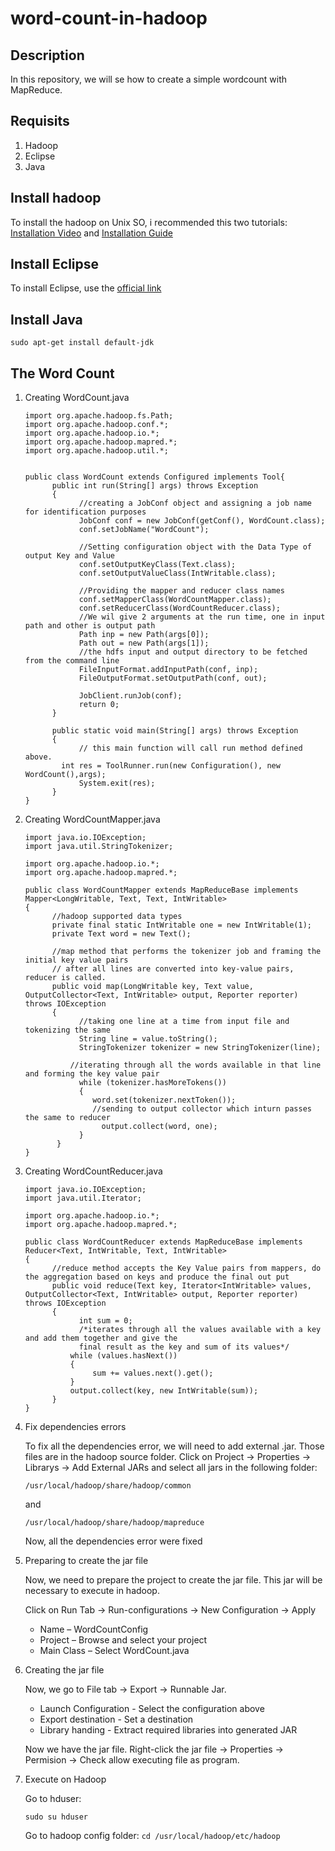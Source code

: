 # word-count-in-hadoop

## Description

In this repository, we will se how to create a simple wordcount with MapReduce.

## Requisits

1. Hadoop 
2. Eclipse
3. Java

## Install hadoop

To install the hadoop on Unix SO, i recommended this two tutorials: [Installation Video](https://www.youtube.com/watch?v=YY8QL25KCOg) and [Installation Guide](http://www.scratchtoskills.com/install-hadoop-2-7-2-on-ubuntu-15-10-single-node-cluster/)

## Install Eclipse

To install Eclipse, use the [official link](http://www.eclipse.org/downloads/)

## Install Java

```
sudo apt-get install default-jdk
```

## The Word Count

1. Creating WordCount.java

    ```
    import org.apache.hadoop.fs.Path;
    import org.apache.hadoop.conf.*;
    import org.apache.hadoop.io.*;
    import org.apache.hadoop.mapred.*;
    import org.apache.hadoop.util.*;


    public class WordCount extends Configured implements Tool{
          public int run(String[] args) throws Exception
          {
                //creating a JobConf object and assigning a job name for identification purposes
                JobConf conf = new JobConf(getConf(), WordCount.class);
                conf.setJobName("WordCount");

                //Setting configuration object with the Data Type of output Key and Value
                conf.setOutputKeyClass(Text.class);
                conf.setOutputValueClass(IntWritable.class);

                //Providing the mapper and reducer class names
                conf.setMapperClass(WordCountMapper.class);
                conf.setReducerClass(WordCountReducer.class);
                //We wil give 2 arguments at the run time, one in input path and other is output path
                Path inp = new Path(args[0]);
                Path out = new Path(args[1]);
                //the hdfs input and output directory to be fetched from the command line
                FileInputFormat.addInputPath(conf, inp);
                FileOutputFormat.setOutputPath(conf, out);

                JobClient.runJob(conf);
                return 0;
          }

          public static void main(String[] args) throws Exception
          {
                // this main function will call run method defined above.
            int res = ToolRunner.run(new Configuration(), new WordCount(),args);
                System.exit(res);
          }
    }
    ```

2. Creating WordCountMapper.java

    ```
    import java.io.IOException;
    import java.util.StringTokenizer;

    import org.apache.hadoop.io.*;
    import org.apache.hadoop.mapred.*;

    public class WordCountMapper extends MapReduceBase implements Mapper<LongWritable, Text, Text, IntWritable>
    {
          //hadoop supported data types
          private final static IntWritable one = new IntWritable(1);
          private Text word = new Text();

          //map method that performs the tokenizer job and framing the initial key value pairs
          // after all lines are converted into key-value pairs, reducer is called.
          public void map(LongWritable key, Text value, OutputCollector<Text, IntWritable> output, Reporter reporter) throws IOException
          {
                //taking one line at a time from input file and tokenizing the same
                String line = value.toString();
                StringTokenizer tokenizer = new StringTokenizer(line);

              //iterating through all the words available in that line and forming the key value pair
                while (tokenizer.hasMoreTokens())
                {
                   word.set(tokenizer.nextToken());
                   //sending to output collector which inturn passes the same to reducer
                     output.collect(word, one);
                }
           }
    }
    ```

3. Creating WordCountReducer.java

    ```
    import java.io.IOException;
    import java.util.Iterator;

    import org.apache.hadoop.io.*;
    import org.apache.hadoop.mapred.*;

    public class WordCountReducer extends MapReduceBase implements Reducer<Text, IntWritable, Text, IntWritable>
    {
          //reduce method accepts the Key Value pairs from mappers, do the aggregation based on keys and produce the final out put
          public void reduce(Text key, Iterator<IntWritable> values, OutputCollector<Text, IntWritable> output, Reporter reporter) throws IOException
          {
                int sum = 0;
                /*iterates through all the values available with a key and add them together and give the
                final result as the key and sum of its values*/
              while (values.hasNext())
              {
                   sum += values.next().get();
              }
              output.collect(key, new IntWritable(sum));
          }
    }
    ```

4. Fix dependencies errors

    To fix all the dependencies error, we will need to add external .jar. Those files are in the hadoop source folder.
    Click on Project -> Properties -> Librarys -> Add External JARs and select all jars in the following folder:

    ```
    /usr/local/hadoop/share/hadoop/common
    ```
    and
    ```
    /usr/local/hadoop/share/hadoop/mapreduce
    ```

    Now, all the dependencies error were fixed

5. Preparing to create the jar file

    Now, we need to prepare the project to create the jar file. This jar will be necessary to execute in hadoop.

    Click on Run Tab -> Run-configurations -> New Configuration -> Apply

    * Name – WordCountConfig
    * Project – Browse and select your project
    * Main Class – Select WordCount.java

6. Creating the jar file

    Now, we go to File tab -> Export -> Runnable Jar.
        
    * Launch Configuration - Select the configuration above
    * Export destination - Set a destination
    * Library handing - Extract required libraries into generated JAR
        
    Now we have the jar file. 
    Right-click the jar file -> Properties -> Permision -> Check allow executing file as program.
    
7. Execute on Hadoop

    Go to hduser:
    ```
    sudo su hduser
    ```
    
    Go to hadoop config folder: ``` cd /usr/local/hadoop/etc/hadoop ```

